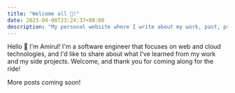 ```yaml
---
title: "Welcome all 👋!"
date: 2023-04-08T23:24:37+08:00
description: "My personal website where I write about my work, past, present, or future."
---
```


Hello :wave: I'm Amirul! I'm a software engineer that focuses on web and cloud technologies, and I'd like to share about what I've learned from my work and my side projects. Welcome, and thank you for coming along for the ride!

More posts coming soon!
